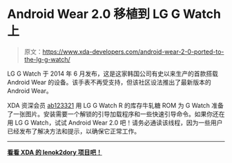 # Android Wear 2.0 移植到 LG G Watch 上

> 原文：<https://www.xda-developers.com/android-wear-2-0-ported-to-the-lg-g-watch/>

LG G Watch 于 2014 年 6 月发布，这是这家韩国公司有史以来生产的首款搭载 Android Wear 的设备。该手表不再受支持，但该社区设法推出了最新版本的 Android Wear。

XDA 资深会员 [ab123321](https://forum.xda-developers.com/member.php?u=7534963) 用 LG G Watch R 的库存牛轧糖 ROM 为 G Watch 准备了一张图片。安装需要一个解锁的引导加载程序和一些快速引导命令。如果你还在用 LG G Watch，试试 Android Wear 2.0 吧！请务必通读该线程，因为一些用户已经发布了解决方法和提示，以确保它正常工作。

* * *

[**看看 XDA 的 lenok2dory 项目吧！**](https://forum.xda-developers.com/g-watch/development/port-lenok2dory-android-wear-lg-g-watch-t3624441)
